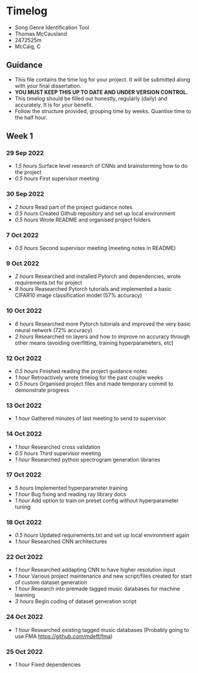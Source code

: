 # Timelog

* Song Genre Identification Tool
* Thomas McCausland
* 2472525m
* McCaig, C

## Guidance

* This file contains the time log for your project. It will be submitted along with your final dissertation.
* **YOU MUST KEEP THIS UP TO DATE AND UNDER VERSION CONTROL.**
* This timelog should be filled out honestly, regularly (daily) and accurately. It is for *your* benefit.
* Follow the structure provided, grouping time by weeks.  Quantise time to the half hour.

## Week 1

### 29 Sep 2022

* *1.5 hours* Surface level research of CNNs and brainstorming how to do the project
* *0.5 hours* First supervisor meeting

### 30 Sep 2022

* *2 hours* Read part of the project guidance notes
* *0.5 hours* Created Github repository and set up local environment
* *0.5 hours* Wrote README and organised project folders

### 7 Oct 2022

* *0.5 hours* Second supervisor meeting (meeting notes in README)

### 9 Oct 2022

* *2 hours* Researched and installed Pytorch and dependencies, wrote requirements.txt for project
* *9 hours* Reasearched Pytorch tutorials and implemented a basic CIFAR10 image classification model (57% accuracy)

### 10 Oct 2022

* *6 hours* Researched more Pytorch tutorials and improved the very basic neural network  (72% accuracy)
* *2 hours* Researched nn layers and how to improve nn accuracy through other means (avoiding overfitting, training hyperparameters, etc)

### 12 Oct 2022

* *0.5 hours* Finished reading the project guidance notes
* *1 hour* Retroactively wrote timelog for the past couple weeks
* *0.5 hours* Organised project files and made temporary commit to demonstrate progress

### 13 Oct 2022

* *1 hour* Gathered minutes of last meeting to send to supervisor

### 14 Oct 2022

* *1 hour* Researched cross validation
* *0.5 hours* Third supervisor meeting
* *1 hour* Researched python spectrogram generation libraries

### 17 Oct 2022

* *5 hours* Implemented hyperparameter training
* *1 hour* Bug fixing and reading ray library docs
* *1 hour* Add option to train on preset config without hyperparameter tuning

### 18 Oct 2022

* *0.5 hours* Updated requirements.txt and set up local environment again
* *1 hour* Researched CNN architectures

### 22 Oct 2022

* *1 hour* Researched addapting CNN to have higher resolution input
* *1 hour* Various project maintenance and new script/files created for start of custom dataset generation
* *1 hour* Research into premade tagged music databases for machine learning
* *3 hours* Begin coding of dataset generation script

### 24 Oct 2022

* *1 hour* Researched existing tagged music databases (Probably going to use FMA https://github.com/mdeff/fma)

### 25 Oct 2022

* *1 hour* Fixed dependencies
